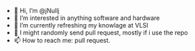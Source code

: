 - 👋 Hi, I’m @jNullj
- 👀 I’m interested in anything software and hardware
- 🌱 I’m currently refreshing my knowlage at VLSI
- 💞️ I might randomly send pull request, mostly if i use the repo
- 📫 How to reach me: pull request.

<!---
jNullj/jNullj is a ✨ special ✨ repository because its `README.md` (this file) appears on your GitHub profile.
You can click the Preview link to take a look at your changes.
--->
